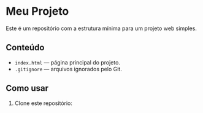 # Meu Projeto

Este é um repositório com a estrutura mínima para um projeto web simples.

## Conteúdo

- `index.html` — página principal do projeto.
- `.gitignore` — arquivos ignorados pelo Git.

## Como usar

1. Clone este repositório:
